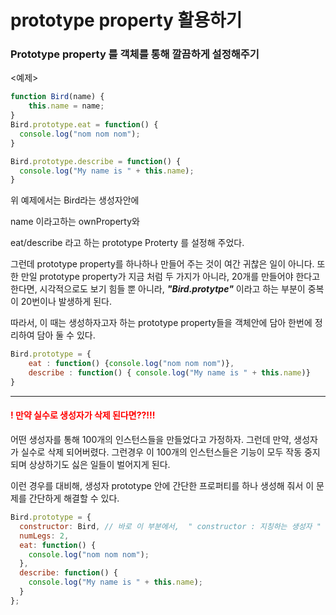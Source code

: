 # prototype property 활용하기

### Prototype property 를 객체를 통해 깔끔하게 설정해주기

<예제>

```javascript
function Bird(name) {
    this.name = name;
}
Bird.prototype.eat = function() {
  console.log("nom nom nom");
}

Bird.prototype.describe = function() {
  console.log("My name is " + this.name);
}
```

위 예제에서는 Bird라는 생성자안에 

name 이라고하는 ownProperty와

eat/describe 라고 하는 prototype Proterty 를 설정해 주었다.



그런데 prototype property를 하나하나 만들어 주는 것이 여간 귀찮은 일이 아니다.  또한 만일 prototype property가 지금 처럼 두 가지가 아니라, 20개를 만들어야 한다고 한다면, 시각적으로도 보기 힘들 뿐 아니라,  ***"Bird.protytpe"*** 이라고 하는 부분이 중복이 20번이나 발생하게 된다. 



따라서, 이  때는 생성하자고자 하는 prototype property들을 객체안에 담아 한번에 정리하여 담아 둘 수 있다.

```javascript
Bird.prototype = {
    eat : function() {console.log("nom nom nom")},
    describe : function() { console.log("My name is " + this.name)}
}
```

----

<h4 style =" color : red"> ! 만약 실수로 생성자가 삭제 된다면??!!!
</h4>

어떤 생성자를 통해 100개의 인스턴스들을 만들었다고 가정하자. 그런데 만약, 생성자가 실수로 삭제 되어버렸다. 그런경우 이 100개의 인스턴스들은 기능이 모두 작동 중지 되며 상상하기도 싫은 일들이 벌어지게 된다.

이런 경우를 대비해, 생성자 prototype 안에 간단한 프로퍼티를 하나 생성해 줘서 이 문제를 간단하게 해결할 수 있다.

```javascript
Bird.prototype = {
  constructor: Bird, // 바로 이 부분에서,  " constructor : 지칭하는 생성자 " 를 설정 해줌으로 써 생성자 원본이 사라지더라도, 그 값을 계속 유지할 수 있다.
  numLegs: 2,
  eat: function() {
    console.log("nom nom nom");
  },
  describe: function() {
    console.log("My name is " + this.name); 
  }
};
```


